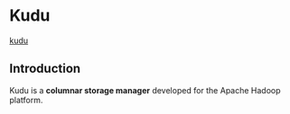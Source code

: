# Kudu
[kudu](https://github.com/apache/kudu)

## Introduction
Kudu is a **columnar storage manager** developed for the Apache Hadoop platform. 
